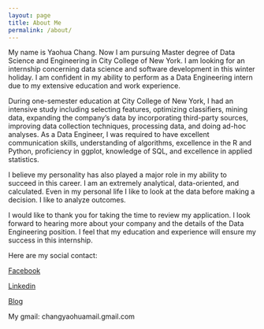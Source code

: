 ```yaml
---
layout: page
title: About Me
permalink: /about/
---
```


My name is Yaohua Chang. Now I am pursuing Master degree of Data Science and Engineering in City College of New York. I am looking for an internship concerning data science and software development in this winter holiday. I am confident in my ability to perform as a Data Engineering intern due to my extensive education and work experience.  

During one-semester education at City College of New York, I had an intensive study including selecting features, optimizing classifiers, mining data, expanding the company’s data by incorporating third-party sources, improving data collection techniques, processing data, and doing ad-hoc analyses. As a Data Engineer, I was required to have excellent communication skills, understanding of algorithms, excellence in the R and Python, proficiency in ggplot, knowledge of SQL, and excellence in applied statistics.  

I believe my personality has also played a major role in my ability to succeed in this career. I am an extremely analytical, data-oriented, and calculated. Even in my personal life I like to look at the data before making a decision. I like to analyze outcomes.  

I would like to thank you for taking the time to review my application. I look forward to hearing more about your company and the details of the Data Engineering position. I feel that my education and experience will ensure my success in this internship.

Here are my social contact:

[Facebook](https://www.facebook.com/alex.chang.9216778?ref=bookmarks)

[Linkedin](https://www.linkedin.com/in/yaohua-chang-180910177/)

[Blog](https://yaohua-chang.github.io/)

My gmail: changyaohuamail.gmail.com
